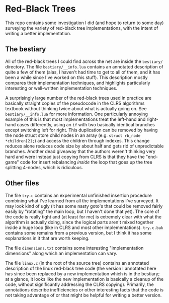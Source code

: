 # Red-Black Trees

This repo contains some investigation I did (and hope to return to some
day) surveying the variety of red-black tree implementations, with the
intent of writing a better implementation.

## The bestiary

All of the red-black trees I could find across the net are inside the
`bestiary/` directory. The file `bestiary/__info.lua` contains an annotated
description of quite a few of them (alas, I haven't had time to get to all
of them, and it has been a while since I've worked on this stuff).
This description mostly compares their implementation techniques, and
highlights particularly interesting or well-written implementation
techniques.

A surprisingly large number of the red-black trees used in practice are
basically straight copies of the pseudocode in the CLRS algorithms
textbook without thinking twice about what is actually going on. See
`bestiary/__info.lua` for more information.
One particularly annoying example of this is that most implementations
treat the left-hand and right-hand cases differently, using an `if` with two
basically identical branches except switching left for right. This
duplication can be removed by having the node struct store child nodes in
an array (e.g. `struct rb_node *children[2];`) and access the children
through indexes. This change reduces alone reduces code size by about half
and gets rid of unpredictable branches.
Another dead giveaway that the authors weren't thinking very hard and were
instead just copying from CLRS is that they have the "end-game" code for
insert rebalancing *inside* the loop that goes up the tree splitting
4-nodes, which is ridiculous.

## Other files

The file `try.c` contains an experimental unfinished insertion procedure
combining what I've learned from all the implementations I've surveyed.
It may look kind of ugly (it has some nasty goto's that could be removed
fairly easily by "rotating" the main loop, but I haven't done that yet).
The core of the code is really tight and (at least for me) is extremely
clear with what the algorithm is actually doing, since the logical parts
aren't mixed together inside a huge loop (like in CLRS and most other
implementations).
`try.c.bak` contains some remains from a previous version, but I think it
has some explanations in it that are worth keeping.

The file `dimensions.txt` contains some interesting "implementation
dimensions" along which an implementation can vary.

The file `linux.c` (in the root of the source tree) contains an annotated
description of the linux red-black tree code (the version I annotated here
has since been replaced by a new implementation which is in the bestiary;
at a glance, it looks like the new implementation is basically a cleanup of
the code, without significantly addressing the CLRS copying).
Primarily, the annotations describe inefficiencies or other interesting
facts that the code is not taking advantage of or that might be helpful for
writing a better version.
